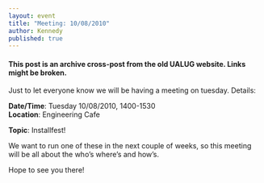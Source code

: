 ```yaml
---
layout: event
title: "Meeting: 10/08/2010"
author: Kennedy
published: true
---
```


#### This post is an archive cross-post from the old UALUG website. Links might be broken.

Just to let everyone know we will be having a meeting on tuesday. Details:

**Date/Time**: Tuesday 10/08/2010, 1400-1530  
**Location**: Engineering Cafe

**Topic**: Installfest!

We want to run one of these in the next couple of weeks, so this meeting will be all about the who’s where’s and how’s.

Hope to see you there!
